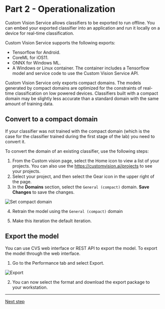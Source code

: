 # Part 2 - Operationalization
Custom Vision Service allows classifiers to be exported to run offline. You can embed your exported classifier into an application and run it locally on a device for real-time classification.

Custom Vision Service supports the following exports:

- Tensorflow for Android.
- CoreML for iOS11.
- ONNX for Windows ML.
- A Windows or Linux container. The container includes a Tensorflow model and service code to use the Custom Vision Service API.


Custom Vision Service only exports compact domains. The models generated by compact domains are optimized for the constraints of real-time classification on low powered devices. Classifiers built with a compact domain may be slightly less accurate than a standard domain with the same amount of training data.

## Convert to a compact domain

If your classifier was not trained with the compact domain (which is the case for the classifier trained during the first stage of the lab) you need to convert it.

To convert the domain of an existing classifier, use the following steps:

1. From the Custom vision page, select the Home icon to view a list of your projects. You can also use the https://customvision.ai/projects to see your projects.
2. Select your project, and then select the Gear icon in the upper right of the page.
3. In the **Domains** section, select the `General (compact)` domain. **Save Changes** to save the changes.

![Set compact domain](images/img14.PNG)

4. Retrain the model using the `General (compact)` domain

5. Make this iteration the default iteration.



## Export the model 
You can use CVS web interface or REST API to export the model. To export the model through the web interface.

1. Go to the Performance tab and select Export.

![Export](images/export_to_docker.png)

2. You can now select the format and download the export package to your workstation.

---

[Next step](03predict.md)
